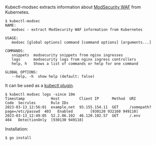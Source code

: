 Kubectl-modsec extracts information about [ModSecurity WAF](https://kubernetes.github.io/ingress-nginx/user-guide/third-party-addons/modsecurity/) from Kubernetes.

```
$ kubectl-modsec
NAME:
   modsec - extract ModSecurity WAF information from Kubernetes

USAGE:
   modsec [global options] command [command options] [arguments...]

COMMANDS:
   snippets  modsecurity snippets from nginx ingresses
   logs      modsecurity logs from nginx ingress controllers
   help, h   Shows a list of commands or help for one command

GLOBAL OPTIONS:
   --help, -h  show help (default: false)
```

It can be used as a [kubectl plugin](https://kubernetes.io/docs/tasks/extend-kubectl/kubectl-plugins/).

```
$ kubectl modsec logs -since 10m
Timestamp            Host         Client IP      Method  URI                         Code  Secrules       Rule IDs
2023-03-13_12:56:01  example.net  93.155.154.11  GET     /somepath?page=/etc/passwd  403   Enabled        [930120 932160 949110]
2023-03-13_12:49:05  52.2.86.102  46.120.102.57  GET     /.env                       404   DetectionOnly  [930130 949110]
```

Installation:

```
$ go install
```

